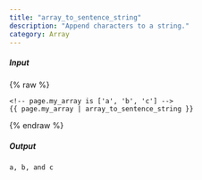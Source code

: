 ```yaml
---
title: "array_to_sentence_string"
description: "Append characters to a string."
category: Array
---
```

##### Input
{% raw %}
~~~liquid
<!-- page.my_array is ['a', 'b', 'c'] -->
{{ page.my_array | array_to_sentence_string }}
~~~
{% endraw %}

##### Output

~~~html
a, b, and c
~~~
